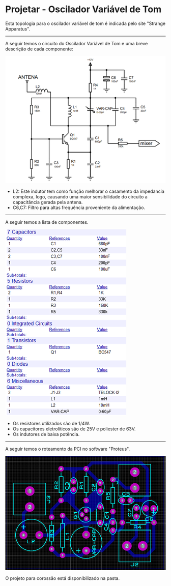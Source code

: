 # Projetar - Oscilador Variável de Tom

Esta topologia para o oscilador variável de tom é indicada pelo site "Strange Apparatus".

-------
A seguir temos o circuito do Oscilador Variável de Tom e uma breve descrição de cada componente:

![mixer](osc_var_tom.png)

- L2: Este indutor tem como função  melhorar o casamento da impedancia complexa, logo, causando uma maior sensibilidade do circuito a capacitância gerada pela antena.
- C6,C7: Filtro para altas frequência proveniente da alimentação.
-------
A seguir temos a lista de componentes.

![lista_compo_amplificador](lista_compo.png)

- Os resistores utilizados são de 1/4W.
- Os capacitores eletrolíticos são de 25V e poliester de 63V.
- Os indutores de baixa potência.
------
A seguir temos o roteamento da PCI no software "Proteus".

![amplificador_PCI](osc_var_tom_PCI.png)

O projeto para corossão está disponibilizado na pasta.
